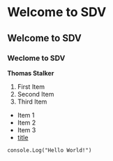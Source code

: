 # Welcome to SDV

## Welcome to SDV

### Weclome to SDV

**Thomas Stalker**

1. First Item
2. Second Item
3. Third Item
   
- Item 1
- Item 2
- Item 3
- [title](https://www.google.com/)

`console.Log("Hello World!")`

